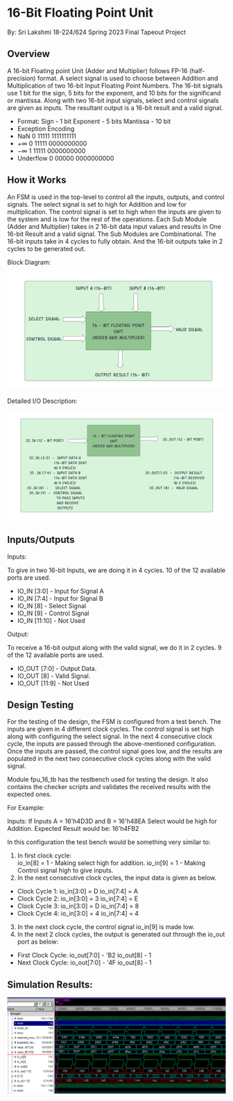 # 16-Bit Floating Point Unit

By: Sri Lakshmi
18-224/624 Spring 2023 Final Tapeout Project

## Overview

A 16-bit Floating point Unit (Adder and Multiplier) follows FP-16 (half-precision) format. A select signal is used to choose between Addition and Multiplication of two 16-bit Input Floating Point Numbers. The 16-bit signals use 1 bit for the sign, 5 bits for the exponent, and 10 bits for the significand or mantissa. 
Along with two 16-bit input signals, select and control signals are given as inputs. The resultant output is a 16-bit result and a valid signal.

* Format: Sign - 1 bit Exponent - 5 bits Mantissa - 10 bit
* Exception Encoding
* NaN 0 11111 1111111111
* +∞ 0 11111 0000000000
* −∞ 1 11111 0000000000
* Underflow 0 00000 0000000000

## How it Works

An FSM is used in the top-level to control all the inputs, outputs, and control signals. The select signal is set to high for Addition and low for multiplication. The control signal is set to high when the inputs are given to the system and is low for the rest of the operations. Each Sub Module (Adder and Multiplier) takes in 2 16-bit data input values and results in One 16-bit Result and a valid signal. The Sub Modules are Combinational. The 16-bit inputs take in 4 cycles to fully obtain. And the 16-bit outputs take in 2 cycles to be generated out. 


Block Diagram: 

![](Picture2.png)

Detailed I/O Description: 

![](Picture1.png)


## Inputs/Outputs

Inputs: 

To give in two 16-bit Inputs, we are doing it in 4 cycles. 10 of the 12 available ports are used.


* IO_IN [3:0] 	-	Input for Signal A
* IO_IN [7:4] 	-	Input for Signal B
* IO_IN [8]		- 	Select Signal
* IO_IN [9]		-	Control Signal
* IO_IN [11:10]	-	Not Used

Output: 

To receive a 16-bit output along with the valid signal, we do it in 2 cycles. 9 of the 12 available ports are used.


* IO_OUT [7:0]	-	Output Data. 
* IO_OUT [8]		- 	Valid Signal. 
* IO_OUT [11:9]	-	Not Used

## Design Testing

For the testing of the design, the FSM is configured from a test bench. 
The inputs are given in 4 different clock cycles. The control signal is set high along with configuring the select signal. In the next 4 consecutive clock cycle, the inputs are passed through the above-mentioned configuration. Once the inputs are passed, the control signal goes low, and the results are populated in the next two consecutive clock cycles along with the valid signal. 

Module fpu_16_tb has the testbench used for testing the design. It also contains the checker scripts and validates the received results with the expected ones.

For Example: 

Inputs: 
If Inputs A = 16'h4D3D and B = 16'h48EA
Select would be high for Addition. Expected Result would be: 16'h4FB2

In this configuration the test bench would be something very similar to: 
1. In first clock cycle:  
io_in[8] = 1	- Making select high for addition. 
io_in[9] = 1	- Making Control signal high to give inputs.
2. In the next consecutive clock cycles, the input data is given as below. 
* Clock Cycle 1:
    		 io_in[3:0] = D
    		 io_in[7:4] = A
* Clock Cycle 2:
    		io_in[3:0] = 3
    		io_in[7:4] = E
* Clock Cycle 3:
    		io_in[3:0] = D
    		io_in[7:4] = 8
* Clock Cycle 4:
    		io_in[3:0] = 4
    		io_in[7:4] = 4
3. In the next clock cycle, the control signal io_in[9] is made low. 
4. In the next 2 clock cycles, the output is generated out through the io_out port as below: 
* First Clock Cycle: 
	io_out[7:0] 	- 'B2
	io_out[8] 		- 1
* Next Clock Cycle:
	io_out[7:0] 	- '4F
	io_out[8] 		- 1
## Simulation Results: 

![](Picture3.png)

